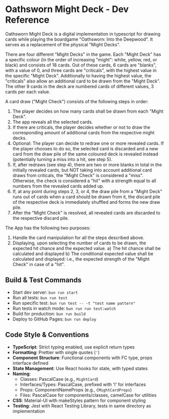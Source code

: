 # Oathsworn Might Deck - Dev Reference
Oathsworn Might Deck is a digital implementation in typescript for drawing cards while playing the boardgame "Oathsworn: Into the Deepwood". It serves as a replacement of the physical "Might Decks".

There are four different "Might Decks" in the game. Each "Might Deck" has a specific colour (in the order of increasing "might": white, yellow, red, or black) and consists of 18 cards. Out of these cards, 6 cards are "blanks", with a value of 0, and three cards are "criticals", with the highest value in the specific "Might Deck". Additionally to having the highest value, the "criticals" also allow an additional card to be drawn from the "Might Deck". The other 9 cards in the deck are numbered cards of different values, 3 cards per each value.

A card draw ("Might Check") consists of the following steps in order:
1. The player decides on how many cards shall be drawn from each "Might Deck".
2. The app reveals all the selected cards.
3. If there are criticals, the player decides whether or not to draw the corresponding amount of additional cards from the respective might decks.
4. Optional: The player can decide to redraw one or more revealed cards. If the player chooses to do so, the selected card is discarded and a new card from the draw pile of the same coloured deck is revealed instead (potentially turning a miss into a hit, see step 5).
5. If, after redraws (see step 4), there are two or more blanks in total in the initially revealed cards, but NOT taking into account additional card draws from criticals, the "Might Check" is considered a "miss". Otherwise, the check is considered a "hit" with a strength equal to all numbers from the revealed cards added up.
6. If, at any point during steps 2, 3, or 4, the draw pile from a "Might Deck" runs out of cards when a card should be drawn from it, the discard pile of the respective deck is immediately shuffled and forms the new draw pile.
7. After the "Might Check" is resolved, all revealed cards are discarded to the respective discard pile.

The App has the following two purposes:
1. Handle the card manipulation for all the steps described above.
2. Displaying, upon selecting the number of cards to be drawn, the expected hit chance and the expected value.
 a) The hit chance shall be calculated and displayed
 b) The conditional expected value shall be calculated and displayed: i.e., the expected strength of the "Might Check" in case of a "hit".

## Build & Test Commands
- Start dev server: `bun run start`
- Run all tests: `bun run test`
- Run specific test: `bun run test -- -t "test name pattern"`
- Run tests in watch mode: `bun run run test:watch`
- Build for production: `bun run build`
- Deploy to GitHub Pages: `bun run deploy`

## Code Style & Conventions
- **TypeScript**: Strict typing enabled, use explicit return types
- **Formatting**: Prettier with single quotes (`'`)
- **Component Structure**: Functional components with FC type, props interface defined
- **State Management**: Use React hooks for state, with typed states
- **Naming**:
  - Classes: PascalCase (e.g., `MightCard`)
  - Interfaces/Types: PascalCase, prefixed with 'I' for interfaces
  - Props: ComponentNameProps (e.g., `CMightCardProps`)
  - Files: PascalCase for components/classes, camelCase for utilities
- **CSS**: Material-UI with makeStyles pattern for component styling
- **Testing**: Jest with React Testing Library, tests in same directory as implementation